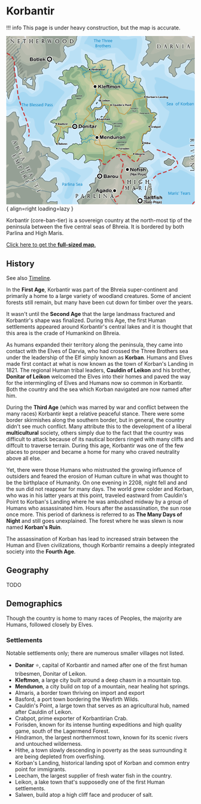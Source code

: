 # Korbantir

!!! info
    This page is under heavy construction, but the map is accurate.

![Korbantir](../../assets/images/korbantir-map-tiny.png){ align=right loading=lazy }

Korbantir (core-ban-tier) is a sovereign country at the north-most tip of the peninsula between the five central seas of Bhreia. It is bordered by both Parlina and High Maris.

[Click here to get the **full-sized map**.](../../assets/images/korbantir-map-full.png)

## History

See also [Timeline](../../lore/timeline.md).

In the **First Age**, Korbantir was part of the Bhreia super-continent and primarily a home to a large variety of woodland creatures. Some of ancient forests still remain, but many have been cut down for timber over the years.

It wasn't until the **Second Age** that the large landmass fractured and Korbantir's shape was finalized. During this Age, the first Human settlements appeared around Korbantir's central lakes and it is thought that this area is the crade of Humankind on Bhreia.

As humans expanded their territory along the peninsula, they came into contact with the Elves of Darvia, who had crossed the Three Brothers sea under the leadership of the Elf simply known as **Korban**. Humans and Elves made first contact at what is now known as the town of Korban's Landing in 1821. The regional Human tribal leaders, **Cauldin of Leikon** and his brother, **Donitar of Leikon** welcomed the Elves into their homes and paved the way for the intermingling of Elves and Humans now so common in Korbantir. Both the country and the sea which Korban navigated are now named after him.

During the **Third Age** (which was marred by war and conflict between the many races) Korbantir kept a relative peaceful stance. There were some border skirmishes along the southern border, but in general, the country didn't see much conflict. Many attribute this to the development of a liberal **multicultural** society, others simply due to the fact that the country was difficult to attack because of its nautical borders ringed with many cliffs and diffcult to traverse terrain. During this age, Korbantir was one of the few places to prosper and became a home for many who craved neutrality above all else.

Yet, there were those Humans who mistrusted the growing influence of outsiders and feared the erosion of Human culture in what was thought to be the birthplace of Humanity. On one evening in 2208, night fell and and the sun did not reappear for many days. The world grew colder and Korban, who was in his latter years at this point, traveled eastward from Cauldin's Point to Korban's Landing where he was ambushed midway by a group of Humans who assassinated him. Hours after the assassination, the sun rose once more. This period of darkness is referred to as **The Many Days of Night** and still goes unexplained. The forest where he was slewn is now named **Korban's Ruin**.

The assassination of Korban has lead to increased strain between the Human and Elven civilizations, though Korbantir remains a deeply integrated society into the **Fourth Age**.

## Geography

TODO

## Demographics

Though the country is home to many races of Peoples, the majority are Humans, followed closely by Elves.

### Settlements

Notable settlements only; there are numerous smaller villages not listed.

* **Donitar** :star:, capital of Korbantir and named after one of the first human tribesmen, Donitar of Leikon.
* **Kleftmon**, a large city built around a deep chasm in a mountain top.
* **Mendunon**, a city build on top of a mountain, near healing hot springs.
* Almaris, a border town thriving on import and export
* Basford, a port town bordering the Wesfirth Wilds.
* Cauldin's Point, a large town that serves as an agricultural hub, named after Cauldin of Leikon.
* Crabpot, prime exporter of Korbantirian Crab.
* Forisden, known for its intense hunting expeditions and high quality game, south of the Lagermend Forest.
* Hindramon, the largest northernmost town, known for its scenic rivers and untouched wilderness.
* Hithe, a town slowly descending in poverty as the seas surrounding it are being depleted from overfishing.
* Korban's Landing, historical landing spot of Korban and common entry point for immigrants.
* Leecham, the largest supplier of fresh water fish in the country.
* Leikon, a lake town that's supposedly one of the first Human settlements.
* Salwen, build atop a high cliff face and producer of salt.